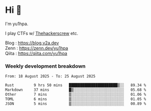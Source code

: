 # Hi 👋

I'm yu1hpa.

I play CTFs w/ [Thehackerscrew](https://www.thehackerscrew.team/) etc.

Blog : https://blog.y2a.dev  
Zenn : https://zenn.dev/yu1hpa  
Qiita : https://qiita.com/yu1hpa  

### Weekly development breakdown

<!--START_SECTION:waka-->

```txt
From: 18 August 2025 - To: 25 August 2025

Rust         9 hrs 50 mins   ██████████████████████▒░░   89.34 %
Markdown     37 mins         █▒░░░░░░░░░░░░░░░░░░░░░░░   05.68 %
Other        7 mins          ▒░░░░░░░░░░░░░░░░░░░░░░░░   01.06 %
TOML         6 mins          ▒░░░░░░░░░░░░░░░░░░░░░░░░   01.05 %
JSON         5 mins          ▒░░░░░░░░░░░░░░░░░░░░░░░░   00.89 %
```

<!--END_SECTION:waka-->

